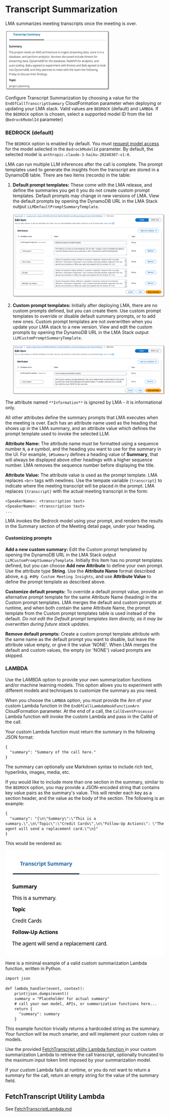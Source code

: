 # Transcript Summarization

LMA summarizes meeting transcripts once the meeting is over.

![TranscriptSummary](./images/post-meeting-summaries.png)
        
Configure Transcript Summarization by choosing a value for the `EndOfCallTranscriptSummary` CloudFormation parameter when deploying or updating your LMA stack. Valid values are 
`BEDROCK` (default) and `LAMBDA`.
If the `BEDROCK` option is chosen, select a supported model ID from the list (`BedrockModelId` parameter)

### **BEDROCK** (default)

The `BEDROCK` option is enabled by default. You must [request model access](https://docs.aws.amazon.com/bedrock/latest/userguide/model-access.html) for the model selected in the `BedrockModelId` parameter. By default, the selected model is `anthropic.claude-3-haiku-20240307-v1:0`.

LMA can run multiple LLM inferences after the call is complete. The prompt templates used to generate the insights from the transcript are stored in a DynamoDB table. There are two items (records) in the table:  

1. **Default prompt templates:** These come with the LMA release, and define the summaries you get it you do not create custom prompt templates. Default prompts may change in new versions of LMA. View the default prompts by opening the DynamoDB URL in the LMA Stack output `LLMDefaultPromptSummaryTemplate`. 

    ![DefaultPrompts](./images/summary-default-prompts.png)

2. **Custom prompt templates:** Initially after deploying LMA, there are no custom prompts defined, but you can create them. Use custom prompt templates to override or disable default summary prompts, or to add new ones. Custom prompt templates are not overwritten when you update your LMA stack to a new version. View and edit the custom prompts by opening the DynamoDB URL in the LMA Stack output `LLMCustomPromptSummaryTemplate`.

    ![Custom](./images/summary-custom-prompts.png)

The attribute named `**Information**` is ignored by LMA - it is informational only.

All other attributes define the summary prompts that LMA executes when the meeting is over. Each has an attribute name used as the heading that shows up in the LMA summary, and an attribute value which defines the prompt template used to invoke the selected LLM.  

**Attribute Name:** The attribute name must be formatted using a sequence number `N`, a `#` symbol, and the heading you want to use for the summary in the UI. For example, `1#Summary` defines a heading value of **Summary**, that will always be displayed above other headings with a higher sequence number. LMA removes the sequence number before displaying the title.

**Attribute Value:** The attribute value is used as the prompt template. LMA replaces `<br>` tags with newlines. Use the tempate variable `{transcript}` to indicate where the meeting transcript will be placed in the prompt. LMA replaces `{transcript}` with the actual meeting transcript in the form:
```
<SpeakerName>: <transcription text>
<SpeakerName>: <transcription text>
...
```
LMA invokes the Bedrock model using your prompt, and renders the results in the Summary section of the Meeting detail page, under your heading.

#### Customizing prompts

**Add a new custom summary:** Edit the Custom prompt templated by opening the DynamoDB URL in the LMA Stack output `LLMCustomPromptSummaryTemplate`. Initially this item has no prompt templates defined, but you can choose **Add new Attribute** to define your own prompt. Use the attribute type **String**. Use the **Attribute Name** format described above, e.g. `#4My Custom Meeting Insights`, and use **Attribute Value** to define the prompt template as described above.

**Customize default prompts:** To override a default prompt value, provide an alternative prompt template for the same Attribute Name (heading) in the Custom prompt templates. LMA merges the default and custom prompts at runtime, and when both contain the same Attribute Name, the prompt template from the Custom prompt templates table is used instead of the default. *Do not edit the Default prompt templates item directly, as it may be overwritten during future stack updates.*

**Remove default prompts:** Create a custom prompt template attribute with the same name as the default prompt you want to disable, but leave the attribute value empty, or give it the value 'NONE'. When LMA merges the default and custom values, the empty (or 'NONE') valued prompts are skipped.


### **LAMBDA**

Use the LAMBDA option to provide your own summarization functions and/or machine learning models. This option allows you to experiment with different models and techniques to customize the summary as you need.

When you choose the `LAMBDA` option, you must provide the Arn of your custom Lambda function in the `EndOfCallLambdaHookFunctionArn` CloudFormation parameter. At the end of a call, the `CallEventProcessor` Lambda function will invoke the custom Lambda and pass in the CallId of the call.

Your custom Lambda function must return the summary in the following JSON format:

```
{
  "summary": "Summary of the call here."
}
```

The summary can optionally use Markdown syntax to include rich text, hyperlinks, images, media, etc.

If you would like to include more than one section in the summary, similar to the `BEDROCK` option, you may provide a JSON-encoded string that contains key value pairs as the summary's value. This will render each key as a section header, and the value as the body of the section. The following is an example:
```
{
  "summary": "{\n\"Summary\":\"This is a summary.\",\n\"Topic\":\"Credit Cards\",\n\"Follow-Up Actions\": \"The agent will send a replacement card.\"\n}"
}
```
This would be rendered as:

![Summary Rendering](images/multipart-summary.png)

Here is a minimal example of a valid custom summarization Lambda function, written in Python. 
```
import json

def lambda_handler(event, context):
    print(json.dumps(event))
    summary = "Placeholder for actual summary" 
    # call your own model, APIs, or summarization functions here...
    return {
      "summary": summary
    }
``` 

This example function trivially returns a hardcoded string as the summary. Your function will be much smarter, and will implement your custom rules or models.
  
Use the provided [FetchTranscript utility Lambda function ](./FetchTranscriptLambda.md) in your custom summarization Lambda to retrieve the call transcript, optionally truncated to the maximum input token limit imposed by your summarization model.

If your custom Lambda fails at runtime, or you do not want to return a summary for the call, return an empty string for the value of the summary field.

## FetchTranscript Utility Lambda

See [FetchTranscriptLambda.md](./FetchTranscriptLambda.md)